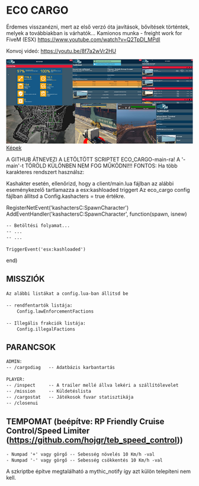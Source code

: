 # ECO CARGO 
Érdemes visszanézni, mert az első verzó óta javítások, bővítések történtek, melyek a továbbiakban is várhatók...
Kamionos munka - freight work for FiveM (ESX)
https://www.youtube.com/watch?v=Q2TpDI_MPdI

Konvoj videó:
https://youtu.be/8f7a2wVr2HU

![ecocargo gallery](https://github.com/Ekhion76/eco_cargo/blob/main/preview_images/eco_cargo_gallery.jpg)
[Képek](https://postimg.cc/gallery/hmm2bTb)

A GITHUB ÁTNEVEZI A LETÖLTÖTT SCRIPTET ECO_CARGO-main-ra! A '-main'-t TÖRÖLD KÜLÖNBEN NEM FOG MŰKÖDNI!!!
FONTOS: Ha több karakteres rendszert használsz:

Kashakter esetén, ellenőrizd, hogy a client/main.lua fájlban az alábbi eseménykezelő tartlamazza a esx:kashloaded triggert
Az eco_cargo config fájlban állitsd a Config.kashacters = true értékre.

RegisterNetEvent('kashactersC:SpawnCharacter')
AddEventHandler('kashactersC:SpawnCharacter', function(spawn, isnew)

    -- Betöltési folyamat...
    -- ...
    -- ...

    TriggerEvent('esx:kashloaded')
end)


## MISSZIÓK

    Az alábbi listákat a config.lua-ban állitsd be

    -- rendfentartók listája:
        Config.lawEnforcementFactions

    -- Illegális frakciók listája:
        Config.illegalFactions



## PARANCSOK

    ADMIN:
    -- /cargodiag   -- Adatbázis karbantartás

    PLAYER:
    -- /inspect     -- A trailer mellé állva lekéri a szállítólevelet
    -- /mission     -- Küldetéslista
    -- /cargostat   -- Játékosok fuvar statisztikája
    -- /closenui
    
## TEMPOMAT (beépítve: RP Friendly Cruise Control/Speed Limiter (https://github.com/hojgr/teb_speed_control))

    - Numpad '+' vagy görgő -- Sebesség növelés 10 Km/h -val
    - Numpad '-' vagy görgő -- Sebesség csökkentés 10 Km/h -val
    
A szkriptbe építve megtalálható a mythic_notify így azt külön telepíteni nem kell.
